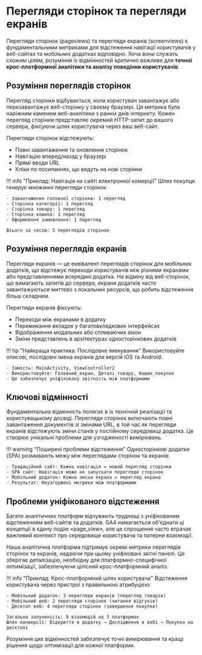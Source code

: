 # Перегляди сторінок та перегляди екранів

Перегляди сторінок (pageviews) та перегляди екранів (screenviews) є фундаментальними метриками для відстеження навігації користувачів у веб-сайтах та мобільних додатках відповідно. Хоча вони служать схожим цілям, розуміння їх відмінностей критично важливе для **точної крос-платформної аналітики та аналізу поведінки користувачів**.

## Розуміння переглядів сторінок

Перегляд сторінки відбувається, коли користувач завантажує або перезавантажує веб-сторінку у своєму браузері. Ця метрика була наріжним каменем веб-аналітики з ранніх днів інтернету. Кожен перегляд сторінки представляє окремий HTTP-запит до вашого сервера, фіксуючи шлях користувача через ваш веб-сайт.

Перегляди сторінок відстежують:

- Повні завантаження та оновлення сторінок
- Навігацію вперед/назад у браузері
- Прямі вводи URL
- Кліки по посиланнях, що ведуть на нові сторінки

!!! info "Приклад: Навігація на сайті електронної комерції"
    Шлях покупця генерує множинні перегляди сторінок:

    - Завантаження головної сторінки: 1 перегляд
    - Сторінка категорії: 1 перегляд
    - Сторінка товару: 1 перегляд
    - Сторінка кошика: 1 перегляд
    - Оформлення замовлення: 1 перегляд
    
    Всього за сесію: 5 переглядів сторінок

## Розуміння переглядів екранів

Перегляди екранів &mdash; це еквівалент переглядів сторінок для мобільних додатків, що відстежує переходи користувачів між різними екранами або представленнями всередині додатка. На відміну від веб-сторінок, що вимагають запитів до сервера, екрани додатків часто завантажуються миттєво з локальних ресурсів, що робить відстеження більш складним.

Перегляди екранів фіксують:

- Переходи між екранами в додатку
- Перемикання вкладок у багатовкладкових інтерфейсах
- Відображення модальних або спливаючих вікон
- Зміни представлень в архітектурах односторінкових додатків

!!! tip "Найкраща практика: Послідовне іменування"
    Використовуйте описові, послідовні імена екранів для версій iOS та Android:

    - Замість: MainActivity, ViewController2
    - Використовуйте: Головний_екран, Деталі_товару, Кошик_покупок
    - Це забезпечує уніфіковану звітність між платформами

## Ключові відмінності

Фундаментальна відмінність полягає в їх технічній реалізації та користувацькому досвіді. Перегляди сторінок включають повні завантаження документів зі змінами URL, в той час як перегляди екранів відстежують зміни станів у постійному середовищі додатка. Це створює унікальні проблеми для узгодженості вимірювань.

!!! warning "Поширені проблеми відстеження"
    Односторінкові додатки (SPA) розмивають межу між переглядами сторінок та екранів:

    - Традиційний сайт: Кожна навігація = новий перегляд сторінки
    - SPA сайт: Навігація може не запускати перегляди сторінок
    - Мобільний додаток: Кожна зміна екрана = перегляд екрана
    - Результат: Неузгоджені метрики між платформами

## Проблеми уніфікованого відстеження

Багато аналітичних платформ відчувають труднощі з уніфікованим відстеженням веб-сайтів та додатків. GA4 намагається об'єднати ці концепції в єдину подію &laquo;page_view&raquo;, але це спрощення часто втрачає важливий контекст про середовище користувача та патерни взаємодії.

Наша аналітична платформа підтримує окремі метрики переглядів сторінок та екранів, надаючи при цьому уніфіковані звітні панелі. Це зберігає деталізацію, необхідну для платформно-специфічної оптимізації, забезпечуючи цілісний крос-платформний аналіз.

!!! info "Приклад: Крос-платформний шлях користувача"
    Відстеження користувача через пристрої з правильною атрибуцією:

    - Мобільний додаток: 3 перегляди екранів (перегляд товарів)
    - Мобільний веб: 2 перегляди сторінок (читання відгуків)
    - Десктоп веб: 4 перегляди сторінок (завершення покупки)
    
    Загальна залученість: 9 взаємодій на 3 платформах
    Шлях конверсії: Відкриття в додатку → Дослідження в вебі → Покупка на десктопі

Розуміння цих відмінностей забезпечує точні вимірювання та кращі рішення щодо оптимізації для кожної платформи.